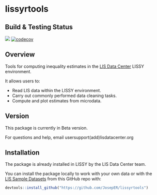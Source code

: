 # lissyrtools

## Build & Testing Status
<!-- badges: start -->
  [![](https://img.shields.io/badge/devel%20version-0.1.0-blue.svg)](https://github.com/joseper/lissyrtools)
  [![codecov](https://codecov.io/gh/LIS-Cross-National-Data-Center/lissyrtools/graph/badge.svg?token=kd2zXPsfWz)](https://codecov.io/gh/LIS-Cross-National-Data-Center/lissyrtools)
  <!-- badges: end -->

## Overview
Tools for computing inequality estimates in the [LIS Data Center](https://www.lisdatacenter.org/) LISSY environment.

It allows users to:
* Read LIS data within the LISSY environment.
* Carry out commonly performed data cleaning tasks.
* Compute and plot estimates from microdata.

## Version
This package is currently in Beta version.

For questions and help, email usersupport(add)lisdatacenter.org

## Installation
The package is already installed in LISSY by the LIS Data Center team.

You can install the package locally to work with your own data or with the [LIS Sample Datasets](https://www.lisdatacenter.org/resources/self-teaching/) from this GitHub repo with:
```r
devtools::install_github("https://github.com/JosepER/lissyrtools")
```


